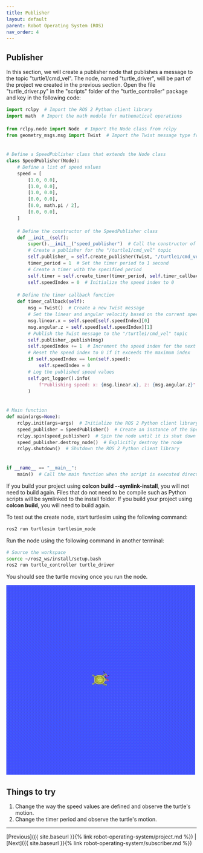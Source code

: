 ```yaml
---
title: Publisher
layout: default
parent: Robot Operating System (ROS)
nav_order: 4
---
```


## Publisher

In this section, we will create a publisher node that publishes a message to the topic "turtle1/cmd_vel". The node, named "turtle_driver", will be part of the project we created in the previous section. Open the file "turtle_driver.py" in the "scripts" folder of the "turtle_controller" package and key in the following code:

```python
import rclpy  # Import the ROS 2 Python client library
import math  # Import the math module for mathematical operations

from rclpy.node import Node  # Import the Node class from rclpy
from geometry_msgs.msg import Twist  # Import the Twist message type from geometry_msgs


# Define a SpeedPublisher class that extends the Node class
class SpeedPublisher(Node):
    # Define a list of speed values
    speed = [
        [1.0, 0.0],
        [1.0, 0.0],
        [1.0, 0.0],
        [0.0, 0.0],
        [0.0, math.pi / 2],
        [0.0, 0.0],
    ]

    # Define the constructor of the SpeedPublisher class
    def __init__(self):
        super().__init__("speed_publisher")  # Call the constructor of the Node class
        # Create a publisher for the "/turtle1/cmd_vel" topic
        self.publisher_ = self.create_publisher(Twist, "/turtle1/cmd_vel", 10)
        timer_period = 1  # Set the timer period to 1 second
        # Create a timer with the specified period
        self.timer = self.create_timer(timer_period, self.timer_callback)
        self.speedIndex = 0  # Initialize the speed index to 0

    # Define the timer callback function
    def timer_callback(self):
        msg = Twist()  # Create a new Twist message
        # Set the linear and angular velocity based on the current speed index
        msg.linear.x = self.speed[self.speedIndex][0]
        msg.angular.z = self.speed[self.speedIndex][1]
        # Publish the Twist message to the "/turtle1/cmd_vel" topic
        self.publisher_.publish(msg)
        self.speedIndex += 1  # Increment the speed index for the next iteration
        # Reset the speed index to 0 if it exceeds the maximum index
        if self.speedIndex == len(self.speed):
            self.speedIndex = 0
        # Log the published speed values
        self.get_logger().info(
            f"Publishing speed: x: {msg.linear.x}, z: {msg.angular.z}"
        )


# Main function
def main(args=None):
    rclpy.init(args=args)  # Initialize the ROS 2 Python client library
    speed_publisher = SpeedPublisher()  # Create an instance of the SpeedPublisher class
    rclpy.spin(speed_publisher)  # Spin the node until it is shut down
    speed_publisher.destroy_node()  # Explicitly destroy the node
    rclpy.shutdown()  # Shutdown the ROS 2 Python client library


if __name__ == "__main__":
    main()  # Call the main function when the script is executed directly
```

If you build your project using **colcon build --symlink-install**, you will not need to build again. Files that do not need to be compile such as Python scripts will be symlinked to the install folder. If you build your project using **colcon build**, you will need to build again.

To test out the create node, start turtlesim using the following command:

```bash
ros2 run turtlesim turtlesim_node
```

Run the node using the following command in another terminal:

```bash
# Source the workspace
source ~/ros2_ws/install/setup.bash
ros2 run turtle_controller turtle_driver
```

You should see the turtle moving once you run the node.

![Turtle motion](/assets/images/ros/publisher/turtle.gif)

## Things to try

1. Change the way the speed values are defined and observe the turtle's motion.
2. Change the timer period and observe the turtle's motion.

---

[Previous]({{ site.baseurl }}{% link robot-operating-system/project.md %}) | [Next]({{ site.baseurl }}{% link robot-operating-system/subscriber.md %})
